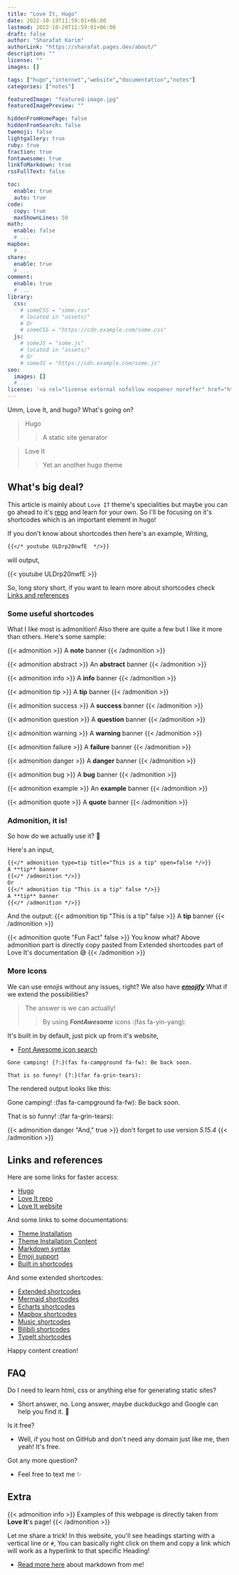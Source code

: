 ```yaml
---
title: "Love It, Hugo"
date: 2022-10-19T11:59:01+06:00
lastmod: 2022-10-20T11:59:01+06:00
draft: false
author: "Sharafat Karim"
authorLink: "https://sharafat.pages.dev/about/"
description: ""
license: ""
images: []

tags: ["hugo","internet","website","documentation","notes"]
categories: ["notes"]

featuredImage: "featured-image.jpg"
featuredImagePreview: ""

hiddenFromHomePage: false
hiddenFromSearch: false
twemoji: false
lightgallery: true
ruby: true
fraction: true
fontawesome: true
linkToMarkdown: true
rssFullText: false

toc:
  enable: true
  auto: true
code:
  copy: true
  maxShownLines: 50
math:
  enable: false
  # ...
mapbox:
  # ...
share:
  enable: true
  # ...
comment:
  enable: true
  # ...
library:
  css:
    # someCSS = "some.css"
    # located in "assets/"
    # Or
    # someCSS = "https://cdn.example.com/some.css"
  js:
    # someJS = "some.js"
    # located in "assets/"
    # Or
    # someJS = "https://cdn.example.com/some.js"
seo:
  images: []
  # ...
license: '<a rel="license external nofollow noopener noreffer" href="https://creativecommons.org/licenses/by-nc/4.0/" target="_blank">CC BY-NC 4.0</a>'
---
```


Umm, Love It, and hugo? What's going on?

> Hugo
>> A static site genarator

> Love It
>> Yet an another hugo theme

## What's big deal?

This article is mainly about `Love IT` theme's specialities but maybe you can go ahead to it's [repo](https://github.com/dillonzq/LoveIt) and learn for your own. So I'll be focusing on it's shortcodes which is an important element in hugo!

If you don't know about shortcodes then here's an example,
Writing,

```markdown
{{</* youtube ULDrp20nwfE  */>}}
```

will output,

{{< youtube ULDrp20nwfE  >}}

So, long story short, if you want to learn more about shortcodes check [Links and references](#links-and-references)

### Some useful shortcodes
What I like most is admonition! Also there are quite a few but I like it more than others. Here's some sample:

{{< admonition >}}
A **note** banner
{{< /admonition >}}

{{< admonition abstract >}}
An **abstract** banner
{{< /admonition >}}

{{< admonition info >}}
A **info** banner
{{< /admonition >}}

{{< admonition tip >}}
A **tip** banner
{{< /admonition >}}

{{< admonition success >}}
A **success** banner
{{< /admonition >}}

{{< admonition question >}}
A **question** banner
{{< /admonition >}}

{{< admonition warning >}}
A **warning** banner
{{< /admonition >}}

{{< admonition failure >}}
A **failure** banner
{{< /admonition >}}

{{< admonition danger >}}
A **danger** banner
{{< /admonition >}}

{{< admonition bug >}}
A **bug** banner
{{< /admonition >}}

{{< admonition example >}}
An **example** banner
{{< /admonition >}}

{{< admonition quote >}}
A **quote** banner
{{< /admonition >}}

### Admonition, it is!
So how do we actually use it? 🧐

Here's an input,
```markdown
{{</* admonition type=tip title="This is a tip" open=false */>}}
A **tip** banner
{{</* /admonition */>}}
Or
{{</* admonition tip "This is a tip" false */>}}
A **tip** banner
{{</* /admonition */>}}
```
And the output:
{{< admonition tip "This is a tip" false >}}
A **tip** banner
{{< /admonition >}}

{{< admonition quote "Fun Fact" false >}}
You know what? Above admonition part is directly copy pasted from Extended shortcodes part of Love It's documentation 😅
{{< /admonition >}}

### More Icons
We can use emojis without any issues, right? We also have [***emojify***](https://hugoloveit.com/emoji-support/) What if we extend the possibilities?

> The answer is we can actually!
>> By using ***FontAwesome*** icons :(fas fa-yin-yang):

It's built in by default, just pick up from it's website,
- [Font Awesome icon search](https://fontawesome.com/v5/search) 

```markdown
Gone camping! {?:}(fas fa-campground fa-fw): Be back soon.

That is so funny! {?:}(far fa-grin-tears):
```

The rendered output looks like this:

Gone camping! :(fas fa-campground fa-fw): Be back soon.

That is so funny! :(far fa-grin-tears):


{{< admonition danger "And," true >}}
don't forget to use version *5.15.4* 
{{< /admonition >}}

## Links and references

Here are some links for faster access:
- [Hugo](https://gohugo.io/)
- [Love It repo](https://github.com/dillonzq/LoveIt)
- [Love It website](https://hugoloveit.com/)

And some links to some documentations:
- [Theme Installation](https://hugoloveit.com/theme-documentation-basics/)
- [Theme Installation Content](https://hugoloveit.com/theme-documentation-content/)
- [Markdown syntax](https://hugoloveit.com/basic-markdown-syntax/)
- [Emoji support](https://hugoloveit.com/emoji-support/)
- [Built in shortcodes](https://hugoloveit.com/theme-documentation-built-in-shortcodes/)

And some extended shortcodes:
- [Extended shortcodes](https://hugoloveit.com/theme-documentation-extended-shortcodes/)
- [Mermaid shortcodes](https://hugoloveit.com/theme-documentation-mermaid-shortcode/)
- [Echarts shortcodes](https://hugoloveit.com/theme-documentation-echarts-shortcode/)
- [Mapbox shortcodes](https://hugoloveit.com/theme-documentation-mapbox-shortcode/)
- [Music shortcodes](https://hugoloveit.com/theme-documentation-music-shortcode/)
- [Bilibili shortcodes](https://hugoloveit.com/theme-documentation-bilibili-shortcode/)
- [TypeIt shortcodes](https://hugoloveit.com/theme-documentation-typeit-shortcode/)

Happy content creation!

## FAQ

Do I need to learn html, css or anything else for generating static sites?
- Short answer, no. Long answer, maybe duckduckgo and Google can help you find it. 🎯

Is it free?
- Well, if you host on GitHub and don't need any domain just like me, then yeah! It's free.

Got any more question?
- Feel free to text me ✨

## Extra

{{< admonition info >}}
Examples of this webpage is directly taken from **Love It**'s page!
{{< /admonition >}}

Let me share a trick! In this website, you'll see headings starting with a vertical line or `#`, You can basically right click on them and copy a link which will work as a hyperlink to that specific Heading!

- [Read more here](/markdown) about markdown from me!

